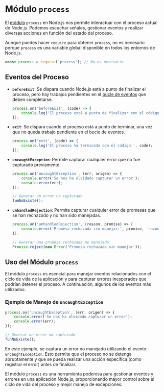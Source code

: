 # Módulo `process`

El [módulo](010%20-%20Módulos.md) `process` en Node.js nos permite interactuar con el proceso actual de Node.js. Podemos escuchar señales, gestionar eventos y realizar diversas acciones en función del estado del proceso.

Aunque puedes hacer `require` para obtener `process`, no es necesario porque `process` es una variable global disponible en todos los entornos de Node.js.

```javascript
const process = require('process'); // No es necesario
```

## Eventos del Proceso

- **`beforeExit`**: Se dispara cuando Node.js está a punto de finalizar el proceso, pero hay trabajos pendientes en el [bucle de eventos](003%20-%20Event%20Loop.md) que deben completarse.
    ```javascript
    process.on('beforeExit', (code) => {
        console.log('El proceso está a punto de finalizar con el código:', code);
    });
    ```

- **`exit`**: Se dispara cuando el proceso está a punto de terminar, una vez que no queda trabajo pendiente en el bucle de eventos.
    ```javascript
    process.on('exit', (code) => {
        console.log('El proceso ha terminado con el código:', code);
    });
    ```

- **`uncaughtException`**: Permite capturar cualquier error que no fue capturado previamente.
    ```javascript
    process.on('uncaughtException', (err, origen) => {
        console.error('Se nos ha olvidado capturar un error');
        console.error(err);
    });

    // Generar un error no capturado
    funNoExiste();
    ```

- **`unhandledRejection`**: Permite capturar cualquier error de promesas que se han rechazado y no han sido manejadas.
    ```javascript
    process.on('unhandledRejection', (reason, promise) => {
        console.error('Promesa rechazada sin manejar:', promise, 'razón:', reason);
    });

    // Generar una promesa rechazada no manejada
    Promise.reject(new Error('Promesa rechazada sin manejar'));
    ```

## Uso del Módulo `process`

El módulo `process` es esencial para manejar eventos relacionados con el ciclo de vida de la aplicación y para capturar errores inesperados que podrían detener el proceso. A continuación, algunos de los eventos más utilizados:

### Ejemplo de Manejo de `uncaughtException`

```javascript
process.on('uncaughtException', (err, origen) => {
    console.error('Se nos ha olvidado capturar un error');
    console.error(err);
});

// Generar un error no capturado
funNoExiste();
```

En este ejemplo, se captura un error no manejado utilizando el evento `uncaughtException`. Esto permite que el proceso no se detenga abruptamente y que se pueda realizar una acción específica (como registrar el error) antes de finalizar.

El módulo `process` es una herramienta poderosa para gestionar eventos y errores en una aplicación Node.js, proporcionando mayor control sobre el ciclo de vida del proceso y mejor manejo de excepciones.